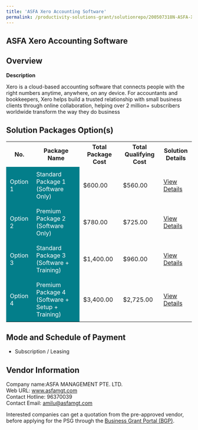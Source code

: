 ```yaml
---
title: 'ASFA Xero Accounting Software'
permalink: /productivity-solutions-grant/solutionrepo/200507318N-ASFA-Xro-Acc-Softwr-G
---
```


## ASFA Xero Accounting Software

## Overview

**Description**

Xero is a cloud-based accounting software that connects people with the right numbers anytime, anywhere, on any device. For accountants and bookkeepers, Xero helps build a trusted relationship with small business clients through online collaboration, helping over 2 million+ subscribers worldwide transform the way they do business

## Solution Packages Option(s)

<table>
<tr>
<th><b>No.</b></th>
<th><b>Package Name</b></th>
<th><b>Total Package Cost</b></th>
<th><b>Total Qualifying Cost</b></th>
<th><b>Solution Details</b></th>
</tr>
<tr>
<td style='padding: 10px; background-color: #037E8A; color: #FFFFFF;'>Option 1</td>
<td style='padding: 10px; background-color: #037E8A; color: #FFFFFF;'>Standard Package 1 (Software Only)</td>
<td style='padding: 10px;'>$600.00</td>
<td style='padding: 10px;'>$560.00</td>
<td style='padding: 10px;'><a href='/images/psg/ASFA_Management_Xero_Accounting_05102023_Desensitised_Annex3_Part1.pdf ' target='_blank'>View Details</a></td>
</tr>
<tr>
<td style='padding: 10px; background-color: #037E8A; color: #FFFFFF;'>Option 2</td>
<td style='padding: 10px; background-color: #037E8A; color: #FFFFFF;'>Premium Package 2 (Software Only)</td>
<td style='padding: 10px;'>$780.00</td>
<td style='padding: 10px;'>$725.00</td>
<td style='padding: 10px;'><a href='/images/psg/ASFA_Management_Xero_Accounting_05102023_Desensitised_Annex3_Part2.pdf ' target='_blank'>View Details</a></td>
</tr>
<tr>
<td style='padding: 10px; background-color: #037E8A; color: #FFFFFF;'>Option 3</td>
<td style='padding: 10px; background-color: #037E8A; color: #FFFFFF;'>Standard Package 3 (Software + Training)</td>
<td style='padding: 10px;'>$1,400.00</td>
<td style='padding: 10px;'>$960.00</td>
<td style='padding: 10px;'><a href='/images/psg/ASFA_Management_Xero_Accounting_05102023_Desensitised_Annex3_Part3.pdf ' target='_blank'>View Details</a></td>
</tr>
<tr>
<td style='padding: 10px; background-color: #037E8A; color: #FFFFFF;'>Option 4</td>
<td style='padding: 10px; background-color: #037E8A; color: #FFFFFF;'>Premium Package 4 (Software + Setup + Training)</td>
<td style='padding: 10px;'>$3,400.00</td>
<td style='padding: 10px;'>$2,725.00</td>
<td style='padding: 10px;'><a href='/images/psg/ASFA_Management_Xero_Accounting_05102023_Desensitised_Annex3_Part4.pdf ' target='_blank'>View Details</a></td>
</tr>
</table>

## Mode and Schedule of Payment

 - Subscription / Leasing

## Vendor Information

 Company name:ASFA MANAGEMENT PTE. LTD.<br>Web URL: www.asfamgt.com <br>Contact Hotline: 96370039 <br>Contact Email: amilu@asfamgt.com

Interested companies can get a quotation from the pre-approved vendor, before applying for the PSG through the <a href='https://www.businessgrants.gov.sg/' target='_blank' rel='noopener'>Business Grant Portal (BGP)</a>.

<script src="/jquery/resize-tables.js"></script>
